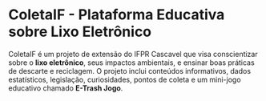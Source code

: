 # ColetaIF - Plataforma Educativa sobre Lixo Eletrônico

ColetaIF é um projeto de extensão do IFPR Cascavel que visa conscientizar sobre o **lixo eletrônico**, seus impactos ambientais, e ensinar boas práticas de descarte e reciclagem. O projeto inclui conteúdos informativos, dados estatísticos, legislação, curiosidades, pontos de coleta e um mini-jogo educativo chamado **E-Trash Jogo**.

